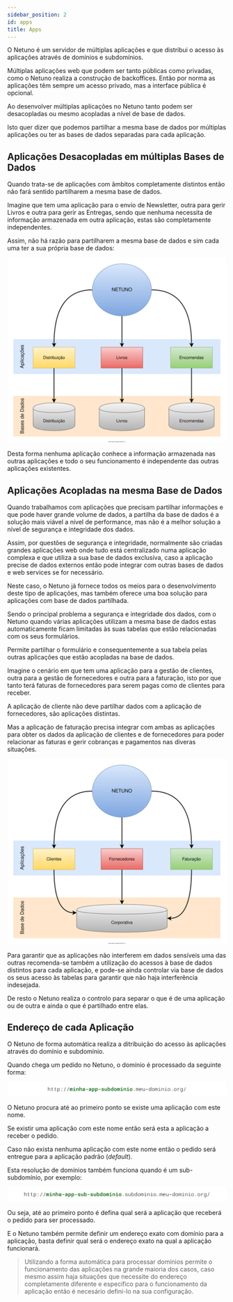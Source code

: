 ```yaml
---
sidebar_position: 2
id: apps
title: Apps
---
```


O Netuno é um servidor de múltiplas aplicações e que distribui o acesso às aplicações através de domínios e subdomínios.

Múltiplas aplicações web que podem ser tanto públicas como privadas, como o Netuno realiza a construção de backoffices. Então por norma as aplicações têm sempre um acesso privado, mas a interface pública é opcional.

Ao desenvolver múltiplas aplicações no Netuno tanto podem ser desacopladas ou mesmo acopladas a nível de base de dados.

Isto quer dizer que podemos partilhar a mesma base de dados por múltiplas aplicações ou ter as bases de dados separadas para cada aplicação.

## Aplicações Desacopladas em múltiplas Bases de Dados

Quando trata-se de aplicações com âmbitos completamente distintos então não fará sentido partilharem a mesma base de dados.

Imagine que tem uma aplicação para o envio de Newsletter, outra para gerir Livros e outra para gerir as Entregas, sendo que nenhuma necessita de informação armazenada em outra aplicação, estas são completamente independentes.

Assim, não há razão para partilharem a mesma base de dados e sim cada uma ter a sua própria base de dados:

![Aplicações desacopladas.](/docs/assets/business/apps-db-pt-desacopladas.svg "Aplicações desacopladas.")

Desta forma nenhuma aplicação conhece a informação armazenada nas outras aplicações e todo o seu funcionamento é independente das outras aplicações existentes.

## Aplicações Acopladas na mesma Base de Dados

Quando trabalhamos com aplicações que precisam partilhar informações e que pode haver grande volume de dados, a partilha da base de dados é a solução mais viável a nível de performance, mas não é a melhor solução a nível de segurança e integridade dos dados.

Assim, por questões de segurança e integridade, normalmente são criadas grandes aplicações web onde tudo está centralizado numa aplicação complexa e que utiliza a sua base de dados exclusiva, caso a aplicação precise de dados externos então pode integrar com outras bases de dados e web services se for necessário.

Neste caso, o Netuno já fornece todos os meios para o desenvolvimento deste tipo de aplicações, mas também oferece uma boa solução para aplicações com base de dados partilhada.

Sendo o principal problema a segurança e integridade dos dados, com o Netuno quando várias aplicações utilizam a mesma base de dados estas automaticamente ficam limitadas às suas tabelas que estão relacionadas com os seus formulários.

Permite partilhar o formulário e consequentemente a sua tabela pelas outras aplicações que estão acopladas na base de dados.

Imagine o cenário em que tem uma aplicação para a gestão de clientes, outra para a gestão de fornecedores e outra para a faturação, isto por que tanto terá faturas de fornecedores para serem pagas como de clientes para receber.

A aplicação de cliente não deve partilhar dados com a aplicação de fornecedores, são aplicações distintas.

Mas a aplicação de faturação precisa integrar com ambas as aplicações para obter os dados da aplicação de clientes e de fornecedores para poder relacionar as faturas e gerir cobranças e pagamentos nas diveras situações.

![Aplicações Acopladas.](/docs/assets/business/apps-db-pt-acopladas.svg "Aplicações Acopladas.")

Para garantir que as aplicações não interferem em dados sensíveis uma das outras recomenda-se também a utilização do acessos à base de dados distintos para cada aplicação, e pode-se ainda controlar via base de dados os seus acesso às tabelas para garantir que não haja interferência indesejada.

De resto o Netuno realiza o controlo para separar o que é de uma aplicação ou de outra e ainda o que é partilhado entre elas.

## Endereço de cada Aplicação

O Netuno de forma automática realiza a ditribuição do acesso às aplicações através do domínio e subdomínio.

Quando chega um pedido no Netuno, o domínio é processado da seguinte forma:

![Imagem de exemplo do endereço da aplicação com subdomínio.](/docs/assets/business/apps-subdomain.svg "Aplicações com subdomínio.")

O Netuno procura até ao primeiro ponto se existe uma aplicação com este nome.

Se existir uma aplicação com este nome então será esta a aplicação a receber o pedido.

Caso não exista nenhuma aplicação com este nome então o pedido será entregue para a aplicação padrão (_default_).

Esta resolução de domínios também funciona quando é um sub-subdomínio, por exemplo:


![Imagem de exemplo do endereço da aplicação com sub-subdomínio.](/docs/assets/business/apps-sub-subdomain.svg "Aplicações com sub-subdomínio.")

Ou seja, até ao primeiro ponto é defina qual será a aplicação que receberá o pedido para ser processado. 

E o Netuno também permite definir um endereço exato com domínio para a aplicação, basta definir qual será o endereço exato na qual a aplicação funcionará.

> Utilizando a forma automática para processar domínios permite o funcionamento das aplicações na grande maioria dos casos, caso mesmo assim haja situações que necessite do endereço completamente diferente e específico para o funcionamento da aplicação então é necesário defini-lo na sua configuração.
